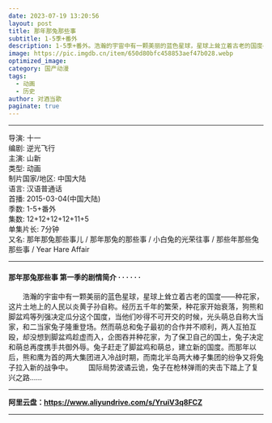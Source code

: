 ```yaml
---
date: 2023-07-19 13:20:56
layout: post
title: 那年那兔那些事
subtitle: 1-5季+番外
description: 1-5季+番外。浩瀚的宇宙中有一颗美丽的蓝色星球，星球上耸立着古老的国度——种花家，这片土地上的人民以炎黄子孙自称。经历五千年的繁荣，种花家开始衰落，狗熊和脚盆鸡等列强决定瓜分这个国度，当他们吵得不可开交的时候，光头萌总自称大当家，和二当家兔子隆重登场...
image: https://pic.imgdb.cn/item/650d80bfc458853aef47b028.webp
optimized_image: 
category: 国产动漫
tags:
  - 动画
  - 历史
author: 对酒当歌
paginate: true
---
```


---

导演: 十一  
编剧: 逆光飞行  
主演: 山新  
类型: 动画  
制片国家/地区: 中国大陆  
语言: 汉语普通话  
首播: 2015-03-04(中国大陆)  
季数: 1-5+番外  
集数: 12+12+12+12+11+5  
单集片长: 7分钟  
又名: 那年那兔那些事儿 / 那年那兔的那些事 / 小白兔的光荣往事 / 那些年那些兔那些事 / Year Hare Affair  

---

#### 那年那兔那些事 第一季的剧情简介 · · · · · ·

　　浩瀚的宇宙中有一颗美丽的蓝色星球，星球上耸立着古老的国度——种花家，这片土地上的人民以炎黄子孙自称。经历五千年的繁荣，种花家开始衰落，狗熊和脚盆鸡等列强决定瓜分这个国度，当他们吵得不可开交的时候，光头萌总自称大当家，和二当家兔子隆重登场。然而萌总和兔子最初的合作并不顺利，两人互拍互殴，却没想到脚盆鸡趁虚而入，企图吞并种花家，为了保卫自己的国土，兔子决定和萌总再度携手共御外辱。兔子赶走了脚盆鸡和萌总，建立新的国度。而那年以后，熊和鹰为首的两大集团进入冷战时期，而南北半岛两大棒子集团的纷争又将兔子拉入新的战争中。
　　国际局势波谲云诡，兔子在枪林弹雨的夹击下踏上了复兴之路……

---

**阿里云盘：<https://www.aliyundrive.com/s/YruiV3q8FCZ>**

---
